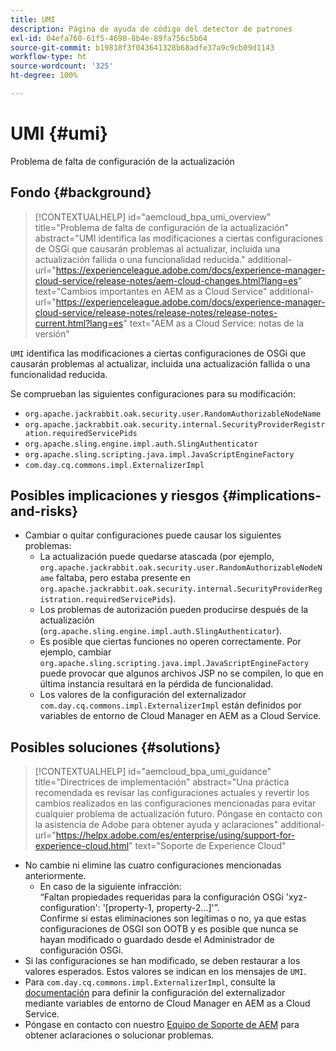 ```yaml
---
title: UMI
description: Página de ayuda de código del detector de patrones
exl-id: 04efa760-61f5-4690-8b4e-89fa756c5b64
source-git-commit: b19818f3f043641328b68adfe37a9c9cb09d1143
workflow-type: ht
source-wordcount: '325'
ht-degree: 100%

---
```


# UMI {#umi}

Problema de falta de configuración de la actualización

## Fondo {#background}

>[!CONTEXTUALHELP]
>id="aemcloud_bpa_umi_overview"
>title="Problema de falta de configuración de la actualización"
>abstract="UMI identifica las modificaciones a ciertas configuraciones de OSGi que causarán problemas al actualizar, incluida una actualización fallida o una funcionalidad reducida."
>additional-url="https://experienceleague.adobe.com/docs/experience-manager-cloud-service/release-notes/aem-cloud-changes.html?lang=es" text="Cambios importantes en AEM as a Cloud Service"
>additional-url="https://experienceleague.adobe.com/docs/experience-manager-cloud-service/release-notes/release-notes/release-notes-current.html?lang=es" text="AEM as a Cloud Service: notas de la versión"

`UMI` identifica las modificaciones a ciertas configuraciones de OSGi que causarán problemas al actualizar, incluida una actualización fallida o una funcionalidad reducida.

Se comprueban las siguientes configuraciones para su modificación:
* `org.apache.jackrabbit.oak.security.user.RandomAuthorizableNodeName`
* `org.apache.jackrabbit.oak.security.internal.SecurityProviderRegistration.requiredServicePids`
* `org.apache.sling.engine.impl.auth.SlingAuthenticator`
* `org.apache.sling.scripting.java.impl.JavaScriptEngineFactory`
* `com.day.cq.commons.impl.ExternalizerImpl`

## Posibles implicaciones y riesgos {#implications-and-risks}

* Cambiar o quitar configuraciones puede causar los siguientes problemas:
   * La actualización puede quedarse atascada (por ejemplo, `org.apache.jackrabbit.oak.security.user.RandomAuthorizableNodeName` faltaba, pero estaba presente en `org.apache.jackrabbit.oak.security.internal.SecurityProviderRegistration.requiredServicePids`).
   * Los problemas de autorización pueden producirse después de la actualización (`org.apache.sling.engine.impl.auth.SlingAuthenticator`).
   * Es posible que ciertas funciones no operen correctamente. Por ejemplo, cambiar `org.apache.sling.scripting.java.impl.JavaScriptEngineFactory` puede provocar que algunos archivos JSP no se compilen, lo que en última instancia resultará en la pérdida de funcionalidad.
   * Los valores de la configuración del externalizador `com.day.cq.commons.impl.ExternalizerImpl` están definidos por variables de entorno de Cloud Manager en AEM as a Cloud Service.

## Posibles soluciones {#solutions}

>[!CONTEXTUALHELP]
>id="aemcloud_bpa_umi_guidance"
>title="Directrices de implementación"
>abstract="Una práctica recomendada es revisar las configuraciones actuales y revertir los cambios realizados en las configuraciones mencionadas para evitar cualquier problema de actualización futuro. Póngase en contacto con la asistencia de Adobe para obtener ayuda y aclaraciones"
>additional-url="https://helpx.adobe.com/es/enterprise/using/support-for-experience-cloud.html" text="Soporte de Experience Cloud"

* No cambie ni elimine las cuatro configuraciones mencionadas anteriormente.
   * En caso de la siguiente infracción:\
      “Faltan propiedades requeridas para la configuración OSGi &#39;xyz-configuration&#39;: &#39;[property-1, property-2...]&#39;”.\
      Confirme si estas eliminaciones son legítimas o no, ya que estas configuraciones de OSGI son OOTB y es posible que nunca se hayan modificado o guardado desde el Administrador de configuración OSGi.
* Si las configuraciones se han modificado, se deben restaurar a los valores esperados. Estos valores se indican en los mensajes de `UMI`.
* Para `com.day.cq.commons.impl.ExternalizerImpl`, consulte la [documentación](https://experienceleague.adobe.com/docs/experience-manager-cloud-service/implementing/developer-tools/externalizer.html?lang=es) para definir la configuración del externalizador mediante variables de entorno de Cloud Manager en AEM as a Cloud Service.
* Póngase en contacto con nuestro [Equipo de Soporte de AEM](https://helpx.adobe.com/es/enterprise/using/support-for-experience-cloud.html) para obtener aclaraciones o solucionar problemas.
